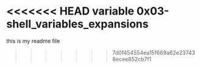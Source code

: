 <<<<<<< HEAD
variable
0x03-shell_variables_expansions
=======
this is my readme file
>>>>>>> 7d0f454554ea15f669a62e237438ecee852cb7f1
